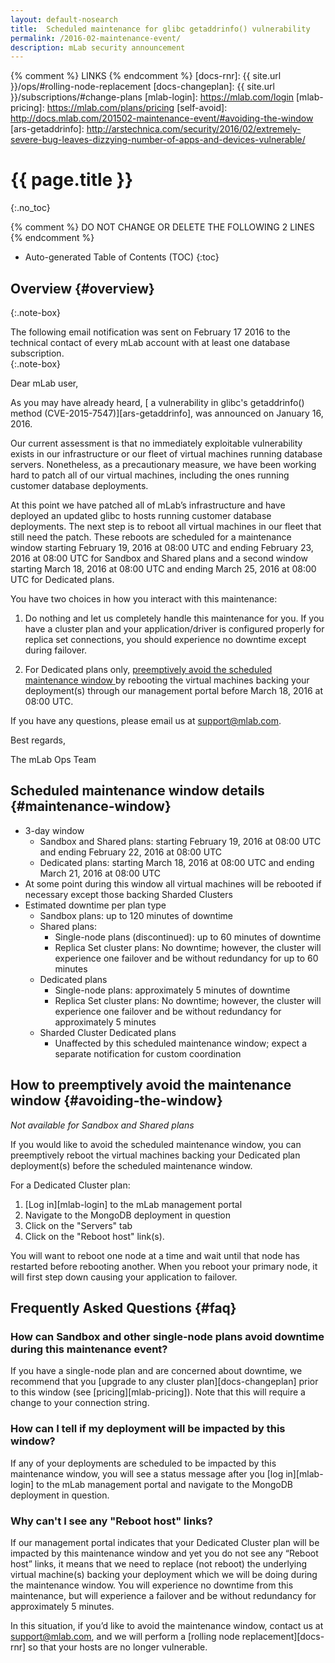 ```yaml
---
layout: default-nosearch
title:  Scheduled maintenance for glibc getaddrinfo() vulnerability
permalink: /2016-02-maintenance-event/
description: mLab security announcement
---
```


{% comment %} LINKS {% endcomment %}
[docs-rnr]:         {{ site.url }}/ops/#rolling-node-replacement
[docs-changeplan]:  {{ site.url }}/subscriptions/#change-plans
[mlab-login]:       https://mlab.com/login
[mlab-pricing]:     https://mlab.com/plans/pricing
[self-avoid]:       http://docs.mlab.com/201502-maintenance-event/#avoiding-the-window
[ars-getaddrinfo]:  http://arstechnica.com/security/2016/02/extremely-severe-bug-leaves-dizzying-number-of-apps-and-devices-vulnerable/

# {{ page.title }}
{:.no_toc}

{% comment %} DO NOT CHANGE OR DELETE THE FOLLOWING 2 LINES {% endcomment %}
* Auto-generated Table of Contents (TOC)
{:toc}

## Overview {#overview}

{:.note-box}
<div markdown="1">
The following email notification was sent on February 17 2016 to the technical contact of every mLab account with at least one database subscription.
</div>
{:.note-box}


Dear mLab user,

As you may have already heard, [ a vulnerability in glibc's getaddrinfo() method (CVE-2015-7547)][ars-getaddrinfo], was announced on January 16, 2016. 

Our current assessment is that no immediately exploitable vulnerability exists in our infrastructure or our fleet of virtual machines running database servers. Nonetheless, as a precautionary measure, we have been working hard to patch all of our virtual machines, including the ones running customer database deployments.

At this point we have patched all of mLab’s infrastructure and have deployed an updated glibc to hosts running customer database deployments. The next step is to reboot all virtual machines in our fleet that still need the patch. These reboots are scheduled for a maintenance window starting February 19, 2016 at 08:00 UTC and ending February 23, 2016 at 08:00 UTC for Sandbox and Shared plans and a second window starting March 18, 2016 at 08:00 UTC and ending March 25, 2016 at 08:00 UTC for Dedicated plans.

You have two choices in how you interact with this maintenance: 

1. Do nothing and let us completely handle this maintenance for you. If you have a cluster plan and your application/driver is configured properly for replica set connections, you should experience no downtime except during failover.

1. For Dedicated plans only, [preemptively avoid the scheduled maintenance window ](#avoiding-the-window) by rebooting the virtual machines backing your deployment(s) through our management portal before March 18, 2016 at 08:00 UTC.

If you have any questions, please email us at <support@mlab.com>.

Best regards, 
 
The mLab Ops Team

## Scheduled maintenance window details {#maintenance-window}

- 3-day window 
   - Sandbox and Shared plans: starting February 19, 2016 at 08:00 UTC and ending February 22, 2016 at 08:00 UTC
   - Dedicated plans: starting March 18, 2016 at 08:00 UTC and ending March 21, 2016 at 08:00 UTC
- At some point during this window all virtual machines will be rebooted if necessary except those backing Sharded Clusters 
- Estimated downtime per plan type
    - Sandbox plans: up to 120 minutes of downtime 
    - Shared plans:
        - Single-node plans (discontinued): up to 60 minutes of downtime
        - Replica Set cluster plans: No downtime; however, the cluster will experience one failover and be without redundancy for up to 60 minutes
    - Dedicated plans
        - Single-node plans: approximately 5 minutes of downtime
        - Replica Set cluster plans: No downtime; however, the cluster will experience one failover and be without redundancy for approximately 5 minutes
    - Sharded Cluster Dedicated plans
        - Unaffected by this scheduled maintenance window; expect a separate notification for custom coordination

## How to preemptively avoid the maintenance window {#avoiding-the-window}

*Not available for Sandbox and Shared plans*

If you would like to avoid the scheduled maintenance window, you can preemptively reboot the virtual machines backing your Dedicated plan deployment(s) before the scheduled maintenance window.

For a Dedicated Cluster plan:

1. [Log in][mlab-login] to the mLab management portal 
1. Navigate to the MongoDB deployment in question
1. Click on the "Servers" tab
1. Click on the "Reboot host" link(s). 

You will want to reboot one node at a time and wait until that node has restarted before rebooting another. When you reboot your primary node, it will first step down causing your application to failover.

## Frequently Asked Questions {#faq}

### How can Sandbox and other single-node plans avoid downtime during this maintenance event?

If you have a single-node plan and are concerned about downtime, we recommend that you [upgrade to any cluster plan][docs-changeplan] prior to this window (see [pricing][mlab-pricing]). Note that this will require a change to your connection string.

### How can I tell if my deployment will be impacted by this window?

If any of your deployments are scheduled to be impacted by this maintenance window, you will see a status message after you [log in][mlab-login] to the mLab management portal and navigate to the MongoDB deployment in question.

### Why can't I see any "Reboot host" links?

If our management portal indicates that your Dedicated Cluster plan will be impacted by this maintenance window and yet you do not see any “Reboot host” links, it means that we need to replace (not reboot) the underlying virtual machine(s) backing your deployment which we will be doing during the maintenance window. You will experience no downtime from this maintenance, but will experience a failover and be without redundancy for approximately 5 minutes.

In this situation, if you’d like to avoid the maintenance window, contact us at support@mlab.com, and we will perform a [rolling node replacement][docs-rnr] so that your hosts are no longer vulnerable.

